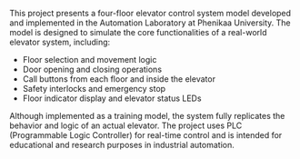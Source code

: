 This project presents a four-floor elevator control system model developed and implemented in the Automation Laboratory at Phenikaa University. The model is designed to simulate the core functionalities of a real-world elevator system, including:
- Floor selection and movement logic
- Door opening and closing operations
- Call buttons from each floor and inside the elevator
- Safety interlocks and emergency stop
- Floor indicator display and elevator status LEDs

Although implemented as a training model, the system fully replicates the behavior and logic of an actual elevator. The project uses PLC (Programmable Logic Controller) for real-time control and is intended for educational and research purposes in industrial automation.
